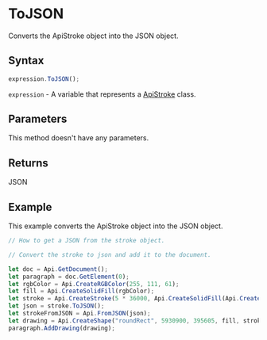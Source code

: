 # ToJSON

Converts the ApiStroke object into the JSON object.

## Syntax

```javascript
expression.ToJSON();
```

`expression` - A variable that represents a [ApiStroke](../ApiStroke.md) class.

## Parameters

This method doesn't have any parameters.

## Returns

JSON

## Example

This example converts the ApiStroke object into the JSON object.

```javascript editor-docx
// How to get a JSON from the stroke object.

// Convert the stroke to json and add it to the document.

let doc = Api.GetDocument();
let paragraph = doc.GetElement(0);
let rgbColor = Api.CreateRGBColor(255, 111, 61);
let fill = Api.CreateSolidFill(rgbColor);
let stroke = Api.CreateStroke(5 * 36000, Api.CreateSolidFill(Api.CreateRGBColor(51, 51, 51)));
let json = stroke.ToJSON();
let strokeFromJSON = Api.FromJSON(json);
let drawing = Api.CreateShape("roundRect", 5930900, 395605, fill, strokeFromJSON);
paragraph.AddDrawing(drawing);
```
